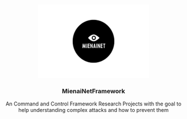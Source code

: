 <!-- PROJECT LOGO -->
<br />
<div align="center">
  <a href="https://github.com/MienainetFramework">
    <img src="logo.png" alt="Logo" width="300" height="200">
  </a>

  <h3 align="center">MienaiNetFramework</h3>

  <p align="center">
   An Command and Control Framework Research Projects with the goal to help understanding complex attacks and how to prevent them
  </p>
</div>


